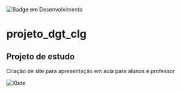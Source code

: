![Badge em Desenvolvimento](http://img.shields.io/static/v1?label=STATUS&message=EM%20DESENVOLVIMENTO&color=GREEN&style=for-the-badge)

<h1>projeto_dgt_clg</h1>
<h2>Projeto de estudo</h2>
<p>Criação de site para apresentação em aula para alunos e professor</p>

![Xbox](https://img.shields.io/badge/xbox-%23107C10.svg?style=for-the-badge&logo=xbox&logoColor=white)
